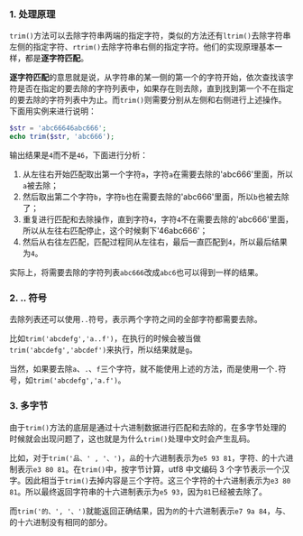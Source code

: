 ### 1. 处理原理

`trim()`方法可以去除字符串两端的指定字符，类似的方法还有`ltrim()`去除字符串左侧的指定字符、`rtrim()`去除字符串右侧的指定字符。他们的实现原理基本一样，都是**逐字符匹配**。

**逐字符匹配**的意思就是说，从字符串的某一侧的第一个的字符开始，依次查找该字符是否在指定的要去除的字符列表中，如果存在则去除，直到找到第一个不在指定的要去除的字符列表中为止。而`trim()`则需要分别从左侧和右侧进行上述操作。下面用实例来进行说明：

```php
$str = 'abc66646abc666';
echo trim($str, 'abc666');
```

输出结果是`4`而不是`46`，下面进行分析：

1. 从左往右开始匹配取出第一个字符`a`，字符`a`在需要去除的'abc666'里面，所以`a`被去除；
2. 然后取出第二个字符`b`，字符`b`也在需要去除的'abc666'里面，所以`b`也被去除了；
3. 重复进行匹配和去除操作，直到字符`4`，字符`4`不在需要去除的'abc666'里面，所以从左往右匹配停止，这个时候剩下'46abc666'；
4. 然后从右往左匹配，匹配过程同从左往右，最后一直匹配到`4`，所以最后结果为`4`。

实际上，将需要去除的字符列表`abc666`改成`abc6`也可以得到一样的结果。

### 2. .. 符号

去除列表还可以使用`..`符号，表示两个字符之间的全部字符都需要去除。

比如`trim('abcdefg','a..f')`，在执行的时候会被当做`trim('abcdefg','abcdef')`来执行，所以结果就是`g`。

当然，如果要去除`a`、`.`、`f`三个字符，就不能使用上述的方法，而是使用一个`.`符号，如`trim('abcdefg','a.f')`。

### 3. 多字节

由于`trim()`方法的底层是通过十六进制数据进行匹配和去除的，在多字节处理的时候就会出现问题了，这也就是为什么`trim()`处理中文时会产生乱码。

比如，对于`trim('品、' , '、')`，`品`的十六进制表示为`e5 93 81`，字符`、`的十六进制表示`e3 80 81`。在`trim()`中，按字节计算，utf8 中文编码 3 个字节表示一个汉字。因此相当于`trim()`去掉内容是三个字符。这三个字符的十六进制表示为`e3 80 81`。所以最终返回字符串的十六进制表示为`e5 93`，因为`81`已经被去除了。

而`trim('的、', '、')`就能返回正确结果，因为`的`的十六进制表示`e7 9a 84`，与`、`的十六进制没有相同的部分。


